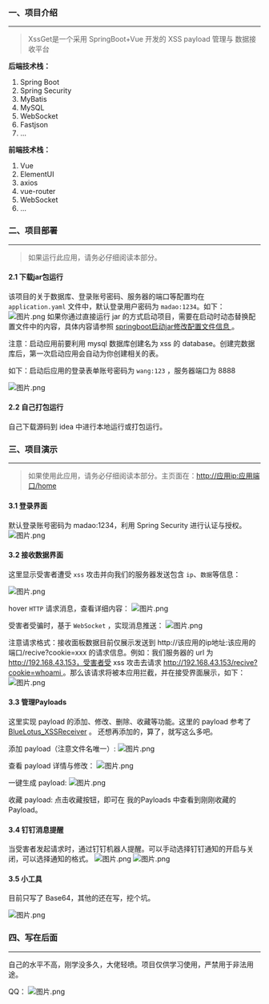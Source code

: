 ### 一、项目介绍

---

> XssGet是一个采用 SpringBoot+Vue 开发的 XSS payload 管理与 数据接收平台

**后端技术栈：**

1. Spring Boot
1. Spring Security
1. MyBatis
1. MySQL
1. WebSocket
1. Fastjson
1. ...




**前端技术栈：**

1. Vue
1. ElementUI
1. axios
1. vue-router
1. WebSocket
1. ...



### 二、项目部署

---

> 如果运行此应用，请务必仔细阅读本部分。

#### 2.1 下载jar包运行
该项目的关于数据库、登录账号密码、服务器的端口等配置均在 `application.yaml` 文件中，默认登录用户密码为 `madao:1234`。如下：
![图片.png](https://img2020.cnblogs.com/blog/1859858/202103/1859858-20210329164212633-979518000.png)
如果你通过直接运行 jar 的方式启动项目，需要在启动时动态替换配置文件中的内容，具体内容请参照 [springboot启动jar修改配置文件信息 ](https://blog.csdn.net/weixin_40300139/article/details/107999094) 。


注意：启动应用前要利用 mysql 数据库创建名为 xss 的 database。创建完数据库后，第一次启动应用会自动为你创建相关的表。


如下：启动后应用的登录表单账号密码为 `wang:123` ，服务器端口为 8888 

![图片.png](https://img2020.cnblogs.com/blog/1859858/202103/1859858-20210329164213254-714050026.png)
#### 2.2 自己打包运行
自己下载源码到 idea 中进行本地运行或打包运行。


### 三、项目演示

---

> 如果使用此应用，请务必仔细阅读本部分。主页面在：[http://应用ip:应用端口/home](http://192.168.43.153:8433/home)



#### 3.1 登录界面
默认登录账号密码为 madao:1234，利用 Spring Security 进行认证与授权。
![图片.png](https://img2020.cnblogs.com/blog/1859858/202103/1859858-20210329164213643-208143601.png)
#### 3.2 接收数据界面
这里显示受害者遭受 `xss` 攻击并向我们的服务器发送包含 `ip`、`数据`等信息：

![图片.png](https://img2020.cnblogs.com/blog/1859858/202103/1859858-20210329164214209-634083811.png)


hover `HTTP` 请求消息，查看详细内容：
![图片.png](https://img2020.cnblogs.com/blog/1859858/202103/1859858-20210329164214463-1057379065.png)


受害者受骗时，基于  `WebSocket` ，实现消息推送：
![图片.png](https://img2020.cnblogs.com/blog/1859858/202103/1859858-20210329164214724-128126676.png)


注意请求格式：接收面板数据目前仅展示发送到 http://该应用的ip地址:该应用的端口/recive?cookie=xxx 的请求信息。例如：我们服务器的 url 为 http://192.168.43.153，受害者受 xss 攻击去请求 [http://192.168.43.153/recive?cookie=whoami ](http://192.168.43.153)。那么该请求将被本应用拦截，并在接受界面展示，如下：
![图片.png](https://img2020.cnblogs.com/blog/1859858/202103/1859858-20210329164215008-1443037738.png)
#### 3.3 管理Payloads
这里实现 payload 的添加、修改、删除、收藏等功能。这里的 payload 参考了 [BlueLotus_XSSReceiver](https://github.com/trysec/BlueLotus_XSSReceiver) 。
还想再添加的，算了，就写这么多吧。


添加 payload（注意文件名唯一）:
![图片.png](https://img2020.cnblogs.com/blog/1859858/202103/1859858-20210329164215286-2016973871.png)


查看 payload 详情与修改：
![图片.png](https://img2020.cnblogs.com/blog/1859858/202103/1859858-20210329164215602-1685616679.png)


一键生成 payload:
![图片.png](https://img2020.cnblogs.com/blog/1859858/202103/1859858-20210329164215998-2115960107.png)


收藏 payload:
点击收藏按钮，即可在 我的Payloads 中查看到刚刚收藏的Payload。


#### 3.4 钉钉消息提醒
当受害者发起请求时，通过钉钉机器人提醒。可以手动选择钉钉通知的开启与关闭，可以选择通知的格式。
![图片.png](https://img2020.cnblogs.com/blog/1859858/202103/1859858-20210329164216309-1260610925.png)
![图片.png](https://img2020.cnblogs.com/blog/1859858/202103/1859858-20210329164216640-1544304062.png)


#### 3.5 小工具
目前只写了 Base64，其他的还在写，挖个坑。

![图片.png](https://img2020.cnblogs.com/blog/1859858/202103/1859858-20210329164216920-1730750678.png)
### 四、写在后面

---

自己的水平不高，刚学没多久，大佬轻喷。项目仅供学习使用，严禁用于非法用途。

QQ：
![图片.png](https://img2020.cnblogs.com/blog/1859858/202103/1859858-20210329164217164-292083990.png)